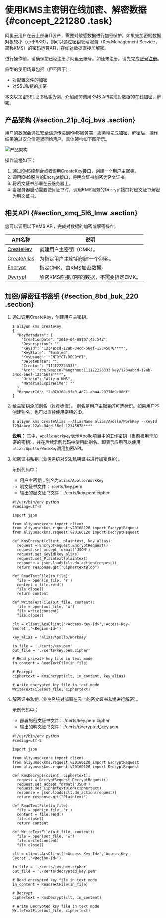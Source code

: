 # 使用KMS主密钥在线加密、解密数据 {#concept_221280 .task}

阿里云用户在云上部署IT资产，需要对敏感数据进行加密保护。如果被加密的数据对象较小（小于6KB），则可以通过密钥管理服务（Key Management Service，简称KMS）的密码运算API，在线对数据直接加解密。

进行操作前，请确保您已经注册了阿里云账号。如还未注册，请先完成[账号注册](https://account.alibabacloud.com/register/intl_register.htm)。

典型的使用场景包括（但不限于）：

-   对配置文件的加密
-   对SSL私钥的加密

本文以加密SSL证书私钥为例，介绍如何调用KMS API实现对数据的在线加密、解密。

## 产品架构 {#section_21p_4cj_bvs .section}

用户的数据会通过安全信道传递到KMS服务端，服务端完成加密、解密后，操作结果通过安全信道返回给用户。具体架构如下图所示。

![产品架构](http://static-aliyun-doc.oss-cn-hangzhou.aliyuncs.com/assets/img/1423112/156816865656539_zh-CN.png)

操作流程如下：

1.  通过[KMS控制台](https://kms.console.aliyun.com)或者调用CreateKey接口，创建一个用户主密钥。
2.  调用KMS服务的Encrypt接口，将明文证书加密为密文证书。
3.  将密文证书部署在云服务器上。
4.  当服务器启动需要使用证书时，调用KMS服务的Decrypt接口将密文证书解密为明文证书。

## 相关API {#section_xmq_5l6_lmw .section}

您可以调用以下KMS API，完成对数据的加密或解密操作。

|API名称|说明|
|-----|--|
|[CreateKey](../../../../intl.zh-CN/API参考/API列表/CreateKey.md#)|创建用户主密钥（CMK）。|
|[CreateAlias](../../../../intl.zh-CN/API参考/API列表/CreateAlias.md#)|为指定用户主密钥创建一个别名。|
|[Encrypt](../../../../intl.zh-CN/API参考/API列表/Encrypt.md#)|指定CMK，由KMS加密数据。|
|[Decrypt](../../../../intl.zh-CN/API参考/API列表/Decrypt.md#)|解密KMS直接加密的数据，不需要指定CMK。|

## 加密/解密证书密钥 {#section_8bd_buk_220 .section}

1.  通过调用CreateKey，创建用户主密钥。 

    ``` {#codeblock_dhj_e24_syb}
    $ aliyun kms CreateKey
    {
      "KeyMetadata": {
        "CreationDate": "2019-04-08T07:45:54Z",
        "Description": "",
        "KeyId": "1234abcd-12ab-34cd-56ef-12345678****",
        "KeyState": "Enabled",
        "KeyUsage": "ENCRYPT/DECRYPT",
        "DeleteDate": "",
        "Creator": "111122223333",
        "Arn": "acs:kms:cn-hangzhou:111122223333:key/1234abcd-12ab-34cd-56ef-12345678****",
        "Origin": "Aliyun_KMS",
        "MaterialExpireTime": ""
      },
      "RequestId": "2a37b168-9fa0-4d71-aba4-2077dd9e80df"
    }
    ```

2.  给主密钥添加别名（推荐步骤）。 别名是用户主密钥的可选标识。如果用户不创建别名，也可以直接使用密钥的ID。

    ``` {#codeblock_6qp_ac5_5un}
    $ aliyun kms CreateAlias --AliasName alias/Apollo/WorkKey --KeyId 1234abcd-12ab-34cd-56ef-12345678****
    ```

    **说明：** 其中，`Apollo/WorkKey`表示Apollo项目中的工作密钥（当前被用于加密的密钥），并在后续示例代码中使用此别名。即表示应用可以使用`alias/Apollo/WorkKey`调用加密API。

3.  加密证书私钥（业务系统对SSL私钥证书进行加密保护）。 

    示例代码中：

    -   用户主密钥：别名为`alias/Apollo/WorkKey`
    -   明文证书文件：./certs/key.pem
    -   输出的密文证书文件：./certs/key.pem.cipher
    ``` {#codeblock_ltf_fyi_1uo}
    #!/usr/bin/env python
    #coding=utf-8
    
    import json
    
    from aliyunsdkcore import client
    from aliyunsdkkms.request.v20160120 import EncryptRequest
    from aliyunsdkkms.request.v20160120 import DecryptRequest
    
    def KmsEncrypt(client, plaintext, key_alias):
      request = EncryptRequest.EncryptRequest()
      request.set_accept_format('JSON')
      request.set_KeyId(key_alias)
      request.set_Plaintext(plaintext)
      response = json.loads(clt.do_action(request))
      return response.get("CiphertextBlob")
    
    def ReadTextFile(in_file):
      file = open(in_file, 'r')
      content = file.read()
      file.close()
      return content
    
    def WriteTextFile(out_file, content):
      file = open(out_file, 'w')
      file.write(content)
      file.close()
    
    clt = client.AcsClient('<Access-Key-Id>','Access-Key-Secret','<Region-Id>')
    
    key_alias = 'alias/Apollo/WorkKey'
    
    in_file = './certs/key.pem'
    out_file = './certs/key.pem.cipher'
    
    # Read private key file in text mode
    in_content = ReadTextFile(in_file)
    
    # Encrypt
    ciphertext = KmsEncrypt(clt, in_content, key_alias)
    
    # Write encrypted key file in text mode
    WriteTextFile(out_file, ciphertext)
    ```

4.  解密证书私钥（业务系统对部署在云上的密文证书私钥进行解密）。 

    示例代码中：

    -   部署的密文证书文件：./certs/key.pem.cipher
    -   输出的明文证书文件：./certs/decrypted\_key.pem
    ``` {#codeblock_0uv_46t_he1}
    #!/usr/bin/env python
    #coding=utf-8
    
    import json
    
    from aliyunsdkcore import client
    from aliyunsdkkms.request.v20160120 import EncryptRequest
    from aliyunsdkkms.request.v20160120 import DecryptRequest
    
    def KmsDecrypt(client, ciphertext):
      request = DecryptRequest.DecryptRequest()
      request.set_accept_format('JSON')
      request.set_CiphertextBlob(ciphertext)
      response = json.loads(clt.do_action(request))
      return response.get("Plaintext")
    
    def ReadTextFile(in_file):
      file = open(in_file, 'r')
      content = file.read()
      file.close()
      return content
    
    def WriteTextFile(out_file, content):
      file = open(out_file, 'w')
      file.write(content)
      file.close()
    
    clt = client.AcsClient('<Access-Key-Id>','Access-Key-Secret','<Region-Id>')
    
    in_file = './certs/key.pem.cipher'
    out_file = './certs/decrypted_key.pem'
    
    # Read encrypted key file in text mode
    in_content = ReadTextFile(in_file)
    
    # Decrypt
    ciphertext = KmsDecrypt(clt, in_content)
    
    # Write Decrypted key file in text mode
    WriteTextFile(out_file, ciphertext)
    ```


